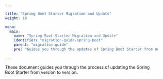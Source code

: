```yaml
---

title: "Spring Boot Starter Migration and Update"
weight: 10

menu:
  main:
    name: "Spring Boot Starter Migration and Update"
    identifier: "migration-guide-spring-boot"
    parent: "migration-guide"
    pre: "Guides you through the updates of Spring Boot Starter from one version to another."

---
```


These document guides you through the process of updating the Spring Boot Starter from version to version.